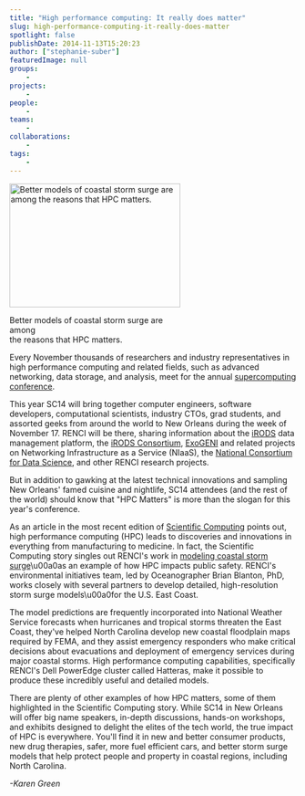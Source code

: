 ```yaml
---
title: "High performance computing: It really does matter"
slug: high-performance-computing-it-really-does-matter
spotlight: false
publishDate: 2014-11-13T15:20:23
author: ["stephanie-suber"]
featuredImage: null
groups:
    - 
projects:
    - 
people:
    - 
teams: 
    - 
collaborations:
    - 
tags:
    - 
---
```

<div id="attachment_13849" class="wp-caption alignleft" style="width: 300px"><a href="https://renci.org/wp-content/uploads/2014/11/renci-Irene-ml.jpg"  rel="lightbox[roadtrip]"><img class="size-medium wp-image-13849" src="https://renci.org/wp-content/uploads/2014/11/renci-Irene-ml-300x217.jpg" alt="Better models of coastal storm surge are among  the reasons that HPC matters." width="300" height="217" srcset="https://renci.org/wp-content/uploads/2014/11/renci-Irene-ml-300x217.jpg 300w, https://renci.org/wp-content/uploads/2014/11/renci-Irene-ml.jpg 320w" sizes="(max-width: 300px) 100vw, 300px" /></a></p>
<p class="wp-caption-text">Better models of coastal storm surge are among<br />the reasons that HPC matters.</p>
</div>
<p>Every November thousands of researchers and industry representatives in high performance computing and related fields, such as advanced networking, data storage, and analysis, meet for the annual <a href="http://sc14.supercomputing.org/" target="_blank">supercomputing conference</a>.</p>
<p>This year SC14 will bring together computer engineers, software developers, computational scientists, industry CTOs, grad students, and assorted geeks from around the world to New Orleans during the week of November 17. RENCI will be there, sharing information about the <a href="http://irods.org/" target="_blank">iRODS</a> data management platform, the <a href="http://irods.org/consortium/" target="_blank">iRODS Consortium</a>, <a href="https://renci.org/research/geni/" target="_blank">ExoGENI</a> and related projects on Networking Infrastructure as a Service (NIaaS), the <a href="http://data2discovery.org/" target="_blank">National Consortium for Data Science</a>, and other RENCI research projects.  <!--more--></p>
<p>But in addition to gawking at the latest technical innovations and sampling New Orleans' famed cuisine and nightlife, SC14 attendees (and the rest of the world) should know that "HPC Matters" is more than the slogan for this year's conference.</p>
<p>As an article in the most recent edition of <a href="http://www.scientificcomputing.com/articles/2014/11/hpc-matters-our-quality-life-and-prosperity" target="_blank">Scientific Computing</a> points out, high performance computing (HPC) leads to discoveries and innovations in everything from manufacturing to medicine. In fact, the Scientific Computing story singles out RENCI's work in <a href="https://renci.org/research/coastal-hazards-modeling/" target="_blank">modeling coastal storm surge</a>\u00a0as an example of how HPC impacts public safety. RENCI's environmental initiatives team, led by Oceanographer Brian Blanton, PhD, works closely with several partners to develop detailed, high-resolution storm surge models\u00a0for the U.S. East Coast.</p>
<p>The model predictions are frequently incorporated into National Weather Service forecasts when hurricanes and tropical storms threaten the East Coast, they've helped North Carolina develop new coastal floodplain maps required by FEMA, and they assist emergency responders who make critical decisions about evacuations and deployment of emergency services during major coastal storms. High performance computing capabilities, specifically RENCI's Dell PowerEdge cluster called Hatteras, make it possible to produce these incredibly useful and detailed models.</p>
<p>There are plenty of other examples of how HPC matters, some of them highlighted in the Scientific Computing story. While SC14 in New Orleans will offer big name speakers, in-depth discussions, hands-on workshops, and exhibits designed to delight the elites of the tech world, the true impact of HPC is everywhere. You'll find it in new and better consumer products, new drug therapies, safer, more fuel efficient cars, and better storm surge models that help protect people and property in coastal regions, including North Carolina.</p>
<p><em>-Karen Green</em></p>
<!-- AddThis Advanced Settings generic via filter on the_content --><!-- AddThis Share Buttons generic via filter on the_content -->
